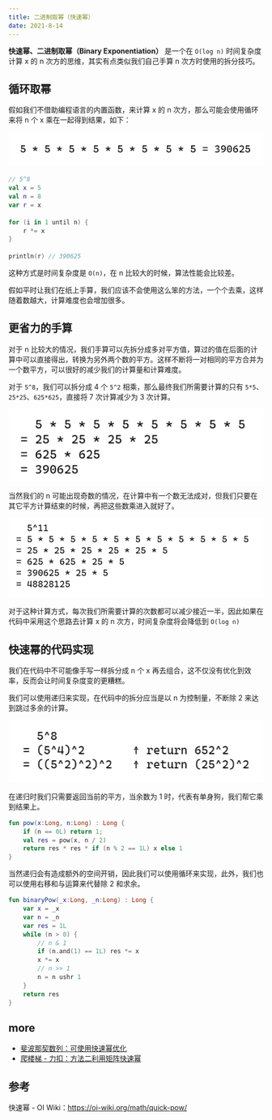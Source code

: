 ```yaml
---
title: 二进制取幂（快速幂）
date: 2021-8-14
---
```


**快速幂、二进制取幂（Binary Exponentiation）** 是一个在 `O(log n)` 时间复杂度计算 x 的 n 次方的思维，其实有点类似我们自己手算 n 次方时使用的拆分技巧。

## 循环取幂

假如我们不借助编程语言的内置函数，来计算 x 的 n 次方，那么可能会使用循环来将 n 个 x 乘在一起得到结果，如下：

![](./1.jpg)

```Kotlin
// 5^8
val x = 5
val n = 8
var r = x

for (i in 1 until n) {
    r *= x
}

println(r) // 390625
```

这种方式是时间复杂度是 `O(n)`，在 n 比较大的时候，算法性能会比较差。

假如平时让我们在纸上手算，我们应该不会使用这么笨的方法，一个个去乘，这样随着数越大，计算难度也会增加很多。

## 更省力的手算

对于 n 比较大的情况，我们手算可以先拆分成多对平方值，算过的值在后面的计算中可以直接得出，转换为另外两个数的平方。这样不断将一对相同的平方合并为一个数平方，可以很好的减少我们的计算量和计算难度。

对于 `5^8`，我们可以拆分成 4 个 `5^2` 相乘，那么最终我们所需要计算的只有 `5*5`、`25*25`、`625*625`，直接将 7 次计算减少为 3 次计算。

![](./2.jpg)

当然我们的 n 可能出现奇数的情况，在计算中有一个数无法成对，但我们只要在其它平方计算结束的时候，再把这些数乘进入就好了。

![](./3.jpg)

对于这种计算方式，每次我们所需要计算的次数都可以减少接近一半，因此如果在代码中采用这个思路去计算 x 的 n 次方，时间复杂度将会降低到 `O(log n)`

## 快速幂的代码实现

我们在代码中不可能像手写一样拆分成 n 个 x 再去组合，这不仅没有优化到效率，反而会让时间复杂度变的更糟糕。

我们可以使用递归来实现，在代码中的拆分应当是以 n 为控制量，不断除 2 来达到跳过多余的计算。

![](./4.jpg)

在递归时我们只需要返回当前的平方，当余数为 1 时，代表有单身狗，我们帮它乘到结果上。

```Kotlin
fun pow(x:Long, n:Long) : Long {
    if (n == 0L) return 1;
    val res = pow(x, n / 2)
    return res * res * if (n % 2 == 1L) x else 1
}
```

当然递归会有造成额外的空间开销，因此我们可以使用循环来实现，此外，我们也可以使用右移和与运算来代替除 2 和求余。

```Kotlin
fun binaryPow(_x:Long, _n:Long) : Long {
    var x = _x
    var n = _n
    var res = 1L
    while (n > 0) {
        // n & 1
        if (n.and(1) == 1L) res *= x
        x *= x
        // n >> 1
        n = n ushr 1
    }
    return res
}
```

## more

- [斐波那契数列：可使用快速幂优化](https://zh.wikipedia.org/wiki/%E6%96%90%E6%B3%A2%E9%82%A3%E5%A5%91%E6%95%B0)
- [爬楼梯 - 力扣：方法二利用矩阵快速幂](https://leetcode-cn.com/problems/climbing-stairs/solution/pa-lou-ti-by-leetcode-solution/)

## 参考

快速幂 - OI Wiki：<https://oi-wiki.org/math/quick-pow/>
